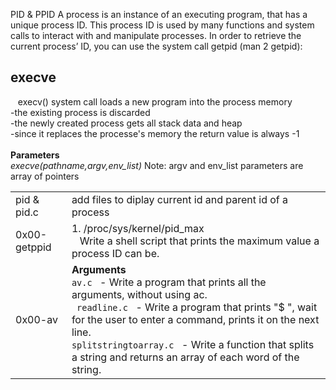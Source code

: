PID & PPID
A process is an instance of an executing program, that has a unique process ID. This process ID is used by many functions and system calls to interact with and manipulate processes. In order to retrieve the current process’ ID, you can use the system call getpid (man 2 getpid):

<h2>execve </h2>
<p>&nbsp;&nbsp; execv() system call  loads a new program into the process memory <br/> -the existing process is discarded <br/> -the newly created process  gets all stack data and heap <br/> -since it replaces the processe's memory the return value is always -1 <br/> <br/> <b> Parameters</b> <br/> <i> execve(pathname,argv,env_list) </i> Note: argv and env_list parameters are array of pointers </p>
<div>
<table>
<tr>
	<td> pid & pid.c </td>
	<td> add files to diplay current id and parent id of a process </td>
</tr>

<tr>                                                                                                                                                                                           
        <td> 0x00-getppid </td>                                                                                                                                                                 
        <td> 1. /proc/sys/kernel/pid_max
	<br/> &nbsp; &nbsp;Write a shell script that prints the maximum value a process ID can be. </td>                                                                                                                   
</tr> 
<tr>                                                                                                                                                                                           
        <td> 0x00-av </td>                                                                                                                                                                 
        <td> <b>Arguments</b> <br/> <code>av.c </code> - Write a program that prints all the arguments, without using ac.
 	 		<br/>	<code> readline.c </code> - Write a program that prints "$ ", wait for the user to enter a command, prints it on the next line.
			<br/>  <code>splitstringtoarray.c </code> - Write a function that splits a string and returns an array of each word of the string.

</td>                                                                                                                   
</tr> 
</table>
</div>
